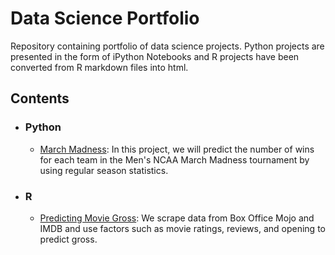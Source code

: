 # Data Science Portfolio
Repository containing portfolio of data science projects.  Python projects are presented in the form of iPython Notebooks and R projects have been converted from R markdown files into html.

## Contents

- ### Python
	- [March Madness](https://github.com/dyk21/data-science-portfolio/blob/master/March%20Madness.ipynb): In this project, we will predict the number of wins for each team in the Men's NCAA March Madness tournament by using regular season statistics.

- ### R
  - [Predicting Movie Gross](http://htmlpreview.github.com/?https://github.com/dyk21/data-science-portfolio/blob/master/Movie%20Project.html): We scrape data from Box Office Mojo and IMDB and use factors such as movie ratings, reviews, and opening to predict gross.
